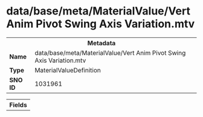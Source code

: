 <h1>data/base/meta/MaterialValue/Vert Anim Pivot Swing Axis Variation.mtv</h1><table><tr><th colspan="100%">Metadata</th></tr><tr><td><b>Name</b></td><td>data/base/meta/MaterialValue/Vert Anim Pivot Swing Axis Variation.mtv</td></tr><tr><td><b>Type</b></td><td>MaterialValueDefinition</td></tr><tr><td><b>SNO ID</b></td><td>1031961</td></tr></table>

<table><tr><th colspan="100%">Fields</th></tr></table>

